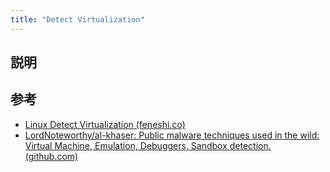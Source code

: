 ```yaml
---
title: "Detect Virtualization"
---
```


## 説明

## 参考

- [Linux Detect Virtualization (feneshi.co)](https://feneshi.co/Linux_detect_virtualization/)
- [LordNoteworthy/al-khaser: Public malware techniques used in the wild: Virtual Machine, Emulation, Debuggers, Sandbox detection. (github.com)](https://github.com/LordNoteworthy/al-khaser)

